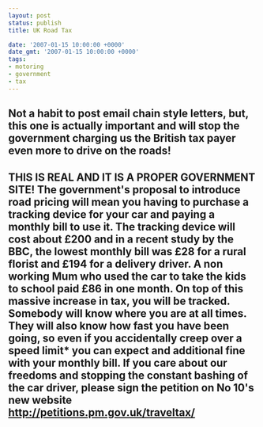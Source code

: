 ```yaml
---
layout: post
status: publish
title: UK Road Tax

date: '2007-01-15 10:00:00 +0000'
date_gmt: '2007-01-15 10:00:00 +0000'
tags:
- motoring
- government
- tax
---
```

Not a habit to post email chain style letters, but, this one is actually important and will stop the government charging us the British tax payer even more to drive on the roads!
----
THIS IS REAL AND IT IS A PROPER GOVERNMENT SITE!
The government's proposal to introduce road pricing will mean you having to purchase a tracking device for your car and paying a monthly bill to use it.
The tracking device will cost about &pound;200 and in a recent study by the BBC, the lowest monthly bill was &pound;28 for a rural florist and &pound;194 for a delivery driver.
A non working Mum who used the car to take the kids to school paid &pound;86 in one month.
On top of this massive increase in tax, you will be tracked. Somebody will know where you are at all times. They will also know how fast you have been going, so even if you accidentally creep over a speed limit* you can expect and additional fine with your monthly bill.
If you care about our freedoms and stopping the constant bashing of the car driver, please sign the petition on No 10's new website
<a href="http://petitions.pm.gov.uk/traveltax/">http://petitions.pm.gov.uk/traveltax/</a>
----
